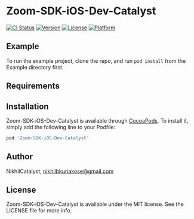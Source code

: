 # Zoom-SDK-iOS-Dev-Catalyst

[![CI Status](https://img.shields.io/travis/NikhilCatalyst/Zoom-SDK-iOS-Dev-Catalyst.svg?style=flat)](https://travis-ci.org/NikhilCatalyst/Zoom-SDK-iOS-Dev-Catalyst)
[![Version](https://img.shields.io/cocoapods/v/Zoom-SDK-iOS-Dev-Catalyst.svg?style=flat)](https://cocoapods.org/pods/Zoom-SDK-iOS-Dev-Catalyst)
[![License](https://img.shields.io/cocoapods/l/Zoom-SDK-iOS-Dev-Catalyst.svg?style=flat)](https://cocoapods.org/pods/Zoom-SDK-iOS-Dev-Catalyst)
[![Platform](https://img.shields.io/cocoapods/p/Zoom-SDK-iOS-Dev-Catalyst.svg?style=flat)](https://cocoapods.org/pods/Zoom-SDK-iOS-Dev-Catalyst)

## Example

To run the example project, clone the repo, and run `pod install` from the Example directory first.

## Requirements

## Installation

Zoom-SDK-iOS-Dev-Catalyst is available through [CocoaPods](https://cocoapods.org). To install
it, simply add the following line to your Podfile:

```ruby
pod 'Zoom-SDK-iOS-Dev-Catalyst'
```

## Author

NikhilCatalyst, nikhilbkuriakose@gmail.com

## License

Zoom-SDK-iOS-Dev-Catalyst is available under the MIT license. See the LICENSE file for more info.
